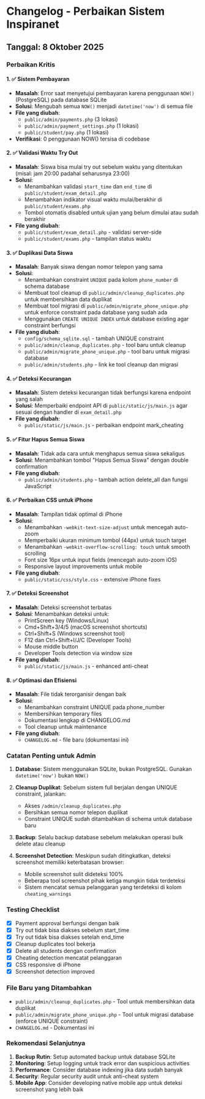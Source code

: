 # Changelog - Perbaikan Sistem Inspiranet

## Tanggal: 8 Oktober 2025

### Perbaikan Kritis

#### 1. ✅ Sistem Pembayaran
- **Masalah**: Error saat menyetujui pembayaran karena penggunaan `NOW()` (PostgreSQL) pada database SQLite
- **Solusi**: Mengubah semua `NOW()` menjadi `datetime('now')` di semua file
- **File yang diubah**: 
  - `public/admin/payments.php` (3 lokasi)
  - `public/admin/payment_settings.php` (1 lokasi)
  - `public/student/pay.php` (1 lokasi)
- **Verifikasi**: 0 penggunaan NOW() tersisa di codebase

#### 2. ✅ Validasi Waktu Try Out
- **Masalah**: Siswa bisa mulai try out sebelum waktu yang ditentukan (misal: jam 20:00 padahal seharusnya 23:00)
- **Solusi**: 
  - Menambahkan validasi `start_time` dan `end_time` di `public/student/exam_detail.php`
  - Menambahkan indikator visual waktu mulai/berakhir di `public/student/exams.php`
  - Tombol otomatis disabled untuk ujian yang belum dimulai atau sudah berakhir
- **File yang diubah**:
  - `public/student/exam_detail.php` - validasi server-side
  - `public/student/exams.php` - tampilan status waktu

#### 3. ✅ Duplikasi Data Siswa
- **Masalah**: Banyak siswa dengan nomor telepon yang sama
- **Solusi**:
  - Menambahkan constraint `UNIQUE` pada kolom `phone_number` di schema database
  - Membuat tool cleanup di `public/admin/cleanup_duplicates.php` untuk membersihkan data duplikat
  - Membuat tool migrasi di `public/admin/migrate_phone_unique.php` untuk enforce constraint pada database yang sudah ada
  - Menggunakan `CREATE UNIQUE INDEX` untuk database existing agar constraint berfungsi
- **File yang diubah**:
  - `config/schema_sqlite.sql` - tambah UNIQUE constraint
  - `public/admin/cleanup_duplicates.php` - tool baru untuk cleanup
  - `public/admin/migrate_phone_unique.php` - tool baru untuk migrasi database
  - `public/admin/students.php` - link ke tool cleanup dan migrasi

#### 4. ✅ Deteksi Kecurangan
- **Masalah**: Sistem deteksi kecurangan tidak berfungsi karena endpoint yang salah
- **Solusi**: Memperbaiki endpoint API di `public/static/js/main.js` agar sesuai dengan handler di `exam_detail.php`
- **File yang diubah**:
  - `public/static/js/main.js` - perbaikan endpoint mark_cheating

#### 5. ✅ Fitur Hapus Semua Siswa
- **Masalah**: Tidak ada cara untuk menghapus semua siswa sekaligus
- **Solusi**: Menambahkan tombol "Hapus Semua Siswa" dengan double confirmation
- **File yang diubah**:
  - `public/admin/students.php` - tambah action delete_all dan fungsi JavaScript

#### 6. ✅ Perbaikan CSS untuk iPhone
- **Masalah**: Tampilan tidak optimal di iPhone
- **Solusi**:
  - Menambahkan `-webkit-text-size-adjust` untuk mencegah auto-zoom
  - Memperbaiki ukuran minimum tombol (44px) untuk touch target
  - Menambahkan `-webkit-overflow-scrolling: touch` untuk smooth scrolling
  - Font size 16px untuk input fields (mencegah auto-zoom iOS)
  - Responsive layout improvements untuk mobile
- **File yang diubah**:
  - `public/static/css/style.css` - extensive iPhone fixes

#### 7. ✅ Deteksi Screenshot
- **Masalah**: Deteksi screenshot terbatas
- **Solusi**: Menambahkan deteksi untuk:
  - PrintScreen key (Windows/Linux)
  - Cmd+Shift+3/4/5 (macOS screenshot shortcuts)
  - Ctrl+Shift+S (Windows screenshot tool)
  - F12 dan Ctrl+Shift+I/J/C (Developer Tools)
  - Mouse middle button
  - Developer Tools detection via window size
- **File yang diubah**:
  - `public/static/js/main.js` - enhanced anti-cheat

#### 8. ✅ Optimasi dan Efisiensi
- **Masalah**: File tidak terorganisir dengan baik
- **Solusi**:
  - Menambahkan constraint UNIQUE pada phone_number
  - Membersihkan temporary files
  - Dokumentasi lengkap di CHANGELOG.md
  - Tool cleanup untuk maintenance
- **File yang diubah**:
  - `CHANGELOG.md` - file baru (dokumentasi ini)

### Catatan Penting untuk Admin

1. **Database**: Sistem menggunakan SQLite, bukan PostgreSQL. Gunakan `datetime('now')` bukan `NOW()`

2. **Cleanup Duplikat**: Sebelum sistem full berjalan dengan UNIQUE constraint, jalankan:
   - Akses `/admin/cleanup_duplicates.php`
   - Bersihkan semua nomor telepon duplikat
   - Constraint UNIQUE sudah ditambahkan di schema untuk database baru

3. **Backup**: Selalu backup database sebelum melakukan operasi bulk delete atau cleanup

4. **Screenshot Detection**: Meskipun sudah ditingkatkan, deteksi screenshot memiliki keterbatasan browser:
   - Mobile screenshot sulit dideteksi 100%
   - Beberapa tool screenshot pihak ketiga mungkin tidak terdeteksi
   - Sistem mencatat semua pelanggaran yang terdeteksi di kolom `cheating_warnings`

### Testing Checklist

- [x] Payment approval berfungsi dengan baik
- [x] Try out tidak bisa diakses sebelum start_time
- [x] Try out tidak bisa diakses setelah end_time
- [x] Cleanup duplicates tool bekerja
- [x] Delete all students dengan confirmation
- [x] Cheating detection mencatat pelanggaran
- [x] CSS responsive di iPhone
- [x] Screenshot detection improved

### File Baru yang Ditambahkan

- `public/admin/cleanup_duplicates.php` - Tool untuk membersihkan data duplikat
- `public/admin/migrate_phone_unique.php` - Tool untuk migrasi database (enforce UNIQUE constraint)
- `CHANGELOG.md` - Dokumentasi ini

### Rekomendasi Selanjutnya

1. **Backup Rutin**: Setup automated backup untuk database SQLite
2. **Monitoring**: Setup logging untuk track error dan suspicious activities
3. **Performance**: Consider database indexing jika data sudah banyak
4. **Security**: Regular security audit untuk anti-cheat system
5. **Mobile App**: Consider developing native mobile app untuk deteksi screenshot yang lebih baik
